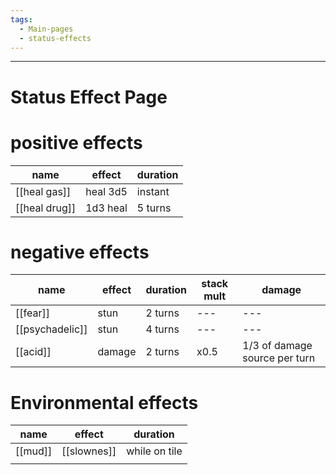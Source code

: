 ```yaml
---
tags:
  - Main-pages
  - status-effects
---
```

---

# Status Effect Page

# positive effects

| name          | effect   | duration |
| ------------- | -------- | -------- |
| [[heal gas]]  | heal 3d5 | instant  |
| [[heal drug]] | 1d3 heal | 5 turns  |
# negative effects

| name            | effect | duration | stack mult | damage                        |
| --------------- | ------ | -------- | ---------- | ----------------------------- |
| [[fear]]        | stun   | 2 turns  | ---        | ---                           |
| [[psychadelic]] | stun   | 4 turns  | ---        | ---                           |
| [[acid]]        | damage | 2 turns  | x0.5       | 1/3 of damage source per turn |

# Environmental effects

| name    | effect      | duration      |
| ------- | ----------- | ------------- |
| [[mud]] | [[slownes]] | while on tile |
|         |             |               |
